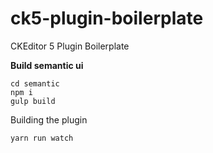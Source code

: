 # ck5-plugin-boilerplate
CKEditor 5 Plugin Boilerplate



**Build semantic ui**
```
cd semantic 
npm i
gulp build 
```


Building the plugin
```
yarn run watch
```
